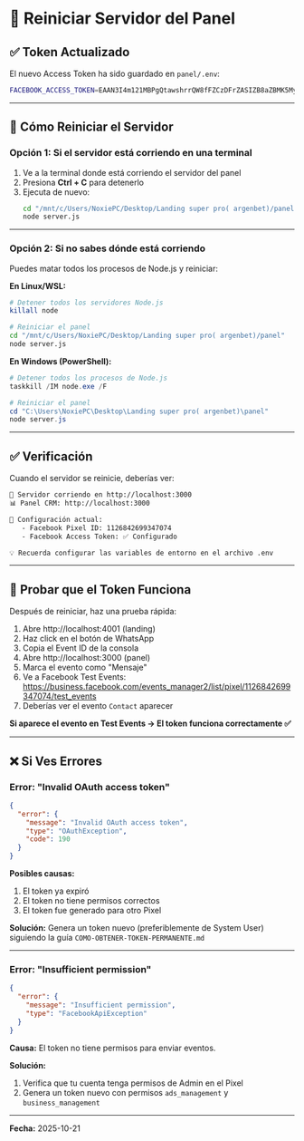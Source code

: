 # 🔄 Reiniciar Servidor del Panel

## ✅ Token Actualizado

El nuevo Access Token ha sido guardado en `panel/.env`:

```bash
FACEBOOK_ACCESS_TOKEN=EAAN3I4m121MBPgQtawshrrQW8fFZCzDFrZASIZB8aZBMK5MyZCFusZAKZAHA6kqwMMcZBdZAvHYCYjvojCC9JOQe7fuKvEdIOSm2CiUAtWmtVZCWXknlxO3Cr6yJ0HFmEDehZCyMIIlmOC72tEUkG384p5jOEGmkK7GSsAIk7ZAI7IVNBZCrUZAX2ncMOZAxCW3ZBMA7XQZDZD
```

---

## 🚀 Cómo Reiniciar el Servidor

### Opción 1: Si el servidor está corriendo en una terminal

1. Ve a la terminal donde está corriendo el servidor del panel
2. Presiona **Ctrl + C** para detenerlo
3. Ejecuta de nuevo:
   ```bash
   cd "/mnt/c/Users/NoxiePC/Desktop/Landing super pro( argenbet)/panel"
   node server.js
   ```

---

### Opción 2: Si no sabes dónde está corriendo

Puedes matar todos los procesos de Node.js y reiniciar:

**En Linux/WSL:**
```bash
# Detener todos los servidores Node.js
killall node

# Reiniciar el panel
cd "/mnt/c/Users/NoxiePC/Desktop/Landing super pro( argenbet)/panel"
node server.js
```

**En Windows (PowerShell):**
```powershell
# Detener todos los procesos de Node.js
taskkill /IM node.exe /F

# Reiniciar el panel
cd "C:\Users\NoxiePC\Desktop\Landing super pro( argenbet)\panel"
node server.js
```

---

## ✅ Verificación

Cuando el servidor se reinicie, deberías ver:

```bash
🚀 Servidor corriendo en http://localhost:3000
📊 Panel CRM: http://localhost:3000

📝 Configuración actual:
   - Facebook Pixel ID: 1126842699347074
   - Facebook Access Token: ✅ Configurado

💡 Recuerda configurar las variables de entorno en el archivo .env
```

---

## 🧪 Probar que el Token Funciona

Después de reiniciar, haz una prueba rápida:

1. Abre http://localhost:4001 (landing)
2. Haz click en el botón de WhatsApp
3. Copia el Event ID de la consola
4. Abre http://localhost:3000 (panel)
5. Marca el evento como "Mensaje"
6. Ve a Facebook Test Events: https://business.facebook.com/events_manager2/list/pixel/1126842699347074/test_events
7. Deberías ver el evento `Contact` aparecer

**Si aparece el evento en Test Events → El token funciona correctamente ✅**

---

## ❌ Si Ves Errores

### Error: "Invalid OAuth access token"

```json
{
  "error": {
    "message": "Invalid OAuth access token",
    "type": "OAuthException",
    "code": 190
  }
}
```

**Posibles causas:**
1. El token ya expiró
2. El token no tiene permisos correctos
3. El token fue generado para otro Pixel

**Solución:** Genera un token nuevo (preferiblemente de System User) siguiendo la guía `COMO-OBTENER-TOKEN-PERMANENTE.md`

---

### Error: "Insufficient permission"

```json
{
  "error": {
    "message": "Insufficient permission",
    "type": "FacebookApiException"
  }
}
```

**Causa:** El token no tiene permisos para enviar eventos.

**Solución:**
1. Verifica que tu cuenta tenga permisos de Admin en el Pixel
2. Genera un token nuevo con permisos `ads_management` y `business_management`

---

**Fecha:** 2025-10-21
